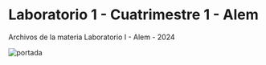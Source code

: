# Laboratorio 1 - Cuatrimestre 1 - Alem

Archivos de la materia Laboratorio I - Alem - 2024

![portada](https://i.imgur.com/E4q1xJp.jpg)

